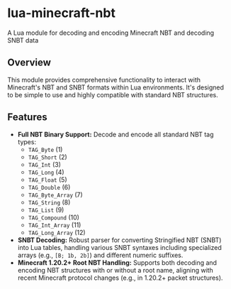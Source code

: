 # lua-minecraft-nbt
A Lua module for decoding and encoding Minecraft NBT and decoding SNBT data

## Overview

This module provides comprehensive functionality to interact with Minecraft's NBT and SNBT formats within Lua environments. It's designed to be simple to use and highly compatible with standard NBT structures.

## Features

*   **Full NBT Binary Support:** Decode and encode all standard NBT tag types:
    *   `TAG_Byte` (1)
    *   `TAG_Short` (2)
    *   `TAG_Int` (3)
    *   `TAG_Long` (4)
    *   `TAG_Float` (5)
    *   `TAG_Double` (6)
    *   `TAG_Byte_Array` (7)
    *   `TAG_String` (8)
    *   `TAG_List` (9)
    *   `TAG_Compound` (10)
    *   `TAG_Int_Array` (11)
    *   `TAG_Long_Array` (12)
*   **SNBT Decoding:** Robust parser for converting Stringified NBT (SNBT) into Lua tables, handling various SNBT syntaxes including specialized arrays (e.g., `[B; 1b, 2b]`) and different numeric suffixes.
*   **Minecraft 1.20.2+ Root NBT Handling:** Supports both decoding and encoding NBT structures with or without a root name, aligning with recent Minecraft protocol changes (e.g., in 1.20.2+ packet structures).
